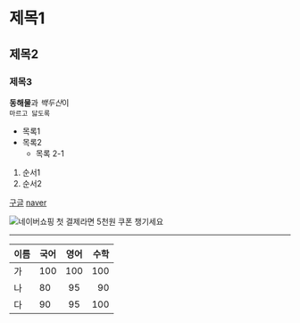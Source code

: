 # 제목1

## 제목2

### 제목3

**동해물**과 *백두산*이  
`마르고 닳도록`

- 목록1
- 목록2
  - 목록 2-1

1. 순서1
2. 순서2

[구글](https://www.google.com)
<a href="https://naver.com" title="네이버로 이동" target="_blank">naver</a>

![네이버쇼핑 첫 결제라면 5천원 쿠폰 챙기세요](https://ssl.pstatic.net/melona/libs/1378/1378592/0e4547984ce22f2c2d69_20230721102546084.jpg)

---

| 이름 | 국어 | 영어 | 수학 |
| ---- | ---- | :--: | ---: |
| 가   | 100  | 100  |  100 |
| 나   | 80   |  95  |   90 |
| 다   | 90   |  95  |  100 |
